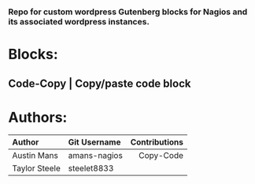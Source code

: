 ### Repo for custom wordpress Gutenberg blocks for Nagios and its associated wordpress instances.

# Blocks:
Code-Copy | Copy/paste code block
---
#  Authors: 
| Author | Git Username | Contributions |
| :--- | :-- | --: |
| Austin Mans | amans-nagios | Copy-Code |
| Taylor Steele | steelet8833 |  |
